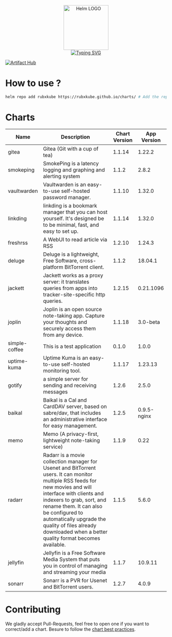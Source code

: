 <p align="center">
    <img src="https://helm.sh/img/helm.svg" width="140px" alt="Helm LOGO"/>
    <br>
    <a href="https://rubxkube.github.io/charts/"><img src="https://readme-typing-svg.herokuapp.com?font=Fira+Code&pause=1000&color=0F1689&background=FFFFFF00&center=true&vCenter=true&width=435&lines=QJOLY's+Chart+Repository;rubxkube.github.io%2Fhelm-charts;+Feel+free+to+contribute" alt="Typing SVG" /></a>
</p>

[![Artifact Hub](https://img.shields.io/endpoint?url=https://artifacthub.io/badge/repository/rubxkube)](https://artifacthub.io/packages/search?repo=rubxkube)

# How to use ? 

```bash
helm repo add rubxkube https://rubxkube.github.io/charts/ # Add the repo to your helm
```

# Charts

| Name  | Description | Chart Version | App Version |
|-------|-------------|---------------|-------------|
| gitea | Gitea (Git with a cup of tea) | 1.1.14 | 1.22.2 |
| smokeping | SmokePing is a latency logging and graphing and alerting system | 1.1.2 | 2.8.2 |
| vaultwarden | Vaultwarden is an easy-to-use self-hosted password manager. | 1.1.10 | 1.32.0 |
| linkding | linkding is a bookmark manager that you can host yourself. It's designed be to be minimal, fast, and easy to set up. | 1.1.14 | 1.32.0 |
| freshrss | A WebUI to read article via RSS | 1.2.10 | 1.24.3 |
| deluge | Deluge is a lightweight, Free Software, cross-platform BitTorrent client. | 1.1.2 | 18.04.1 |
| jackett | Jackett works as a proxy server: it translates queries from apps into tracker-site-specific http queries. | 1.2.15 | 0.21.1096 |
| joplin | Joplin is an open source note-taking app. Capture your thoughts and securely access them from any device. | 1.1.18 | 3.0-beta |
| simple-coffee | This is a test application | 0.1.0 | 1.0.0 |
| uptime-kuma | Uptime Kuma is an easy-to-use self-hosted monitoring tool. | 1.1.17 | 1.23.13 |
| gotify | a simple server for sending and receiving messages | 1.2.6 | 2.5.0 |
| baikal | Baikal is a Cal and CardDAV server, based on sabre/dav, that includes an administrative interface for easy management. | 1.2.5 | 0.9.5-nginx |
| memo | Memo (A privacy-first, lightweight note-taking service) | 1.1.9 | 0.22 |
| radarr | Radarr is a movie collection manager for Usenet and BitTorrent users. It can monitor multiple RSS feeds for new movies and will interface with clients and indexers to grab, sort, and rename them. It can also be configured to automatically upgrade the quality of files already downloaded when a better quality format becomes available. | 1.1.5 | 5.6.0 |
| jellyfin | Jellyfin is a Free Software Media System that puts you in control of managing and streaming your media | 1.1.7 | 10.9.11 |
| sonarr | Sonarr is a PVR for Usenet and BitTorrent users. | 1.2.7 | 4.0.9 |


# Contributing 

We gladly accept Pull-Requests, feel free to open one if you want to correct/add a chart. Besure to follow the [chart best practices](https://helm.sh/docs/chart_best_practices/).
